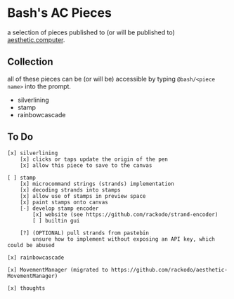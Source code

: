 # Bash's AC Pieces
a selection of pieces published to (or will be published to) [aesthetic.computer](https://github.com/digitpain/aesthetic.computer).

## Collection
all of these pieces can be (or will be) accessible by typing `@bash/<piece name>` into the prompt.
- silverlining
- stamp
- rainbowcascade

## To Do
```
[x] silverlining
	[x] clicks or taps update the origin of the pen
	[x] allow this piece to save to the canvas

[ ] stamp
	[x] microcommand strings (strands) implementation
	[x] decoding strands into stamps
	[x] allow use of stamps in preview space
	[x] paint stamps onto canvas
	[-] develop stamp encoder
		[x] website (see https://github.com/rackodo/strand-encoder)
		[ ] builtin gui

	[?] (OPTIONAL) pull strands from pastebin
		unsure how to implement without exposing an API key, which could be abused

[x] rainbowcascade

[x] MovementManager (migrated to https://github.com/rackodo/aesthetic-MovementManager)

[x] thoughts
```
